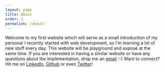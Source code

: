 ```yaml
---
layout: page
title: About
order: 3
permalink: /about/
---
```



Welcome to my first website which will serve as a small introduction of my persona!
I recently started with web development, so I'm learning a lot of new stuff every day.
This website will be playground and exposé at the same time. If you are interested in having a similar website or have any questions about the implementation, drop me an  <a href="mailto:carlhauck@t-online.de"> email</a> :-)
Want to connect?
Hit me on
<a target="_blank" href="https://www.linkedin.com/in/carl-hauck-007706142/">LinkedIn</a>, <a target="_blank" href="https://github.com/biocarl">Github</a> or even <a target="_blank" href="https://twitter.com/carl_hauck">Twitter</a>!
